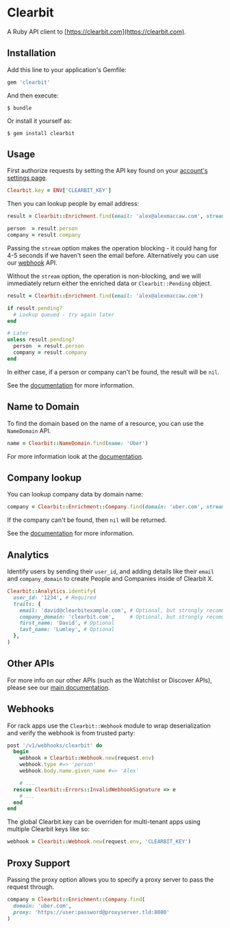 # Clearbit

A Ruby API client to [https://clearbit.com](https://clearbit.com).

## Installation

Add this line to your application's Gemfile:

``` ruby
gem 'clearbit'
```

And then execute:

    $ bundle

Or install it yourself as:

    $ gem install clearbit

## Usage

First authorize requests by setting the API key found on your [account's settings page](https://clearbit.com/keys).

``` ruby
Clearbit.key = ENV['CLEARBIT_KEY']
```

Then you can lookup people by email address:

``` ruby
result = Clearbit::Enrichment.find(email: 'alex@alexmaccaw.com', stream: true)

person  = result.person
company = result.company
```

Passing the `stream` option makes the operation blocking - it could hang for 4-5 seconds if we haven't seen the email before. Alternatively you can use our [webhook](https://clearbit.com/docs#webhooks) API.

Without the `stream` option, the operation is non-blocking, and we will immediately return either the enriched data or `Clearbit::Pending` object.

```ruby
result = Clearbit::Enrichment.find(email: 'alex@alexmaccaw.com')

if result.pending?
  # Lookup queued - try again later
end

# Later
unless result.pending?
  person  = result.person
  company = result.company
end

```

In either case, if a person or company can't be found, the result will be `nil`.

See the [documentation](https://clearbit.com/docs#person-api) for more information.
## Name to Domain

To find the domain based on the name of a resource, you can use the `NameDomain` API.

```ruby
name = Clearbit::NameDomain.find(name: 'Uber')
```
For more information look at the [documentation](https://dashboard.clearbit.com/docs?ruby#name-to-domain-api).

## Company lookup

You can lookup company data by domain name:

``` ruby
company = Clearbit::Enrichment::Company.find(domain: 'uber.com', stream: true)
```

If the company can't be found, then `nil` will be returned.

See the [documentation](https://clearbit.com/docs#company-api) for more information.

## Analytics

Identify users by sending their `user_id`, and adding details like their `email` and `company_domain` to create People and Companies inside of Clearbit X.

```ruby
Clearbit::Analytics.identify(
  user_id: '1234', # Required
  traits: {
    email: 'david@clearbitexample.com', # Optional, but strongly recommended
    company_domain: 'clearbit.com',     # Optional, but strongly recommended
    first_name: 'David', # Optional
    last_name: 'Lumley', # Optional
  },
)
```

## Other APIs

For more info on our other APIs (such as the Watchlist or Discover APIs), please see our [main documentation](https://clearbit.com/docs).

## Webhooks

For rack apps use the `Clearbit::Webhook` module to wrap deserialization and verify the webhook is from trusted party:

``` ruby
post '/v1/webhooks/clearbit' do
  begin
    webhook = Clearbit::Webhook.new(request.env)
    webhook.type #=> 'person'
    webhook.body.name.given_name #=> 'Alex'

    # ...
  rescue Clearbit::Errors::InvalidWebhookSignature => e
    # ...
  end
end
```

The global Clearbit.key can be overriden for multi-tenant apps using multiple Clearbit keys like so:

```ruby
webhook = Clearbit::Webhook.new(request.env, 'CLEARBIT_KEY')
```

## Proxy Support

Passing the proxy option allows you to specify a proxy server to pass the request through.

``` ruby
company = Clearbit::Enrichment::Company.find(
  domain: 'uber.com',
  proxy: 'https://user:password@proxyserver.tld:8080'
)
```
